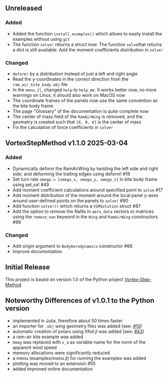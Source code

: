 ## Unreleased
### Added
- Added the function `install_examples()` which allows to easily install the examples without using `git`
- The function `solve!` returns a struct now. The function `solve`that returns a dict is still available.
  Add the moment coefficients distribution in `solve!`
### Changed
- `deform!` by a distribution instead of just a left and right angle
- Read the y-coordinates in the correct direction from the `ram_air_kite_body.obj` file
- In the `menu.jl`, changed `help` to `help_me`. It works better now, no more warnings on Linux, it should also work on MacOS now
- The coordinate frames of the panels now use the same convention as the kite body frame
- The page "Glossary" of the documentation is quite complete now
- The center of mass field of the `RamAirWing` is removed, and the geometry is created such that `[0, 0, 0]` is the center of mass
- Fix the calculation of force coefficients in `solve!`

## VortexStepMethod v1.1.0 2025-03-04
### Added
- Dynamically deform the RamAirWing by twisting the left side and right side, and deforming the trailing edges using deform! #19
- Set turn rate `omega = [omega_x, omega_y, omega_z]` in kite body frame using set_va! #49
- Add moment coefficient calculations around specified point to `solve` #17
- Add moment distribution of the moment around the local panel y-axes around user-defined points on the panels to `solve!` #90
- Add function `solve!()` which returns a `VSMSolution` struct #87
- Add the option to remove the NaNs in `aero_data` vectors or matrices using the `remove_nan` keyword in the `Wing` and `RamAirWing` constructors #98
### Changed
- Add origin argument to `BodyAerodynamics` constructor #66
- Improve documentation

## Initial Release
This project is based on version 1.0 of the Python project [Vortex-Step-Method](https://github.com/ocayon/Vortex-Step-Method)

## Noteworthy Differences of v1.0.1 to the Python version
- implemented in Julia, therefore about 50 times faster
- an importer for `.obj` wing geometry files was added (see: [#10](https://github.com/Albatross-Kite-Transport/VortexStepMethod.jl/issues/10))
- automatic creation of polars using Xfoil.jl was added (see: [#43](https://github.com/Albatross-Kite-Transport/VortexStepMethod.jl/pull/43))
- a ram-air kite example was added
- `Umag` was replaced with `v_a` as variable name for the norm of the apparent wind speed
- memory allocations were significantly reduced
- a menu (examples/menu.jl) for running the examples was added
- plotting was moved to an extension #55
- added improved online documentation
